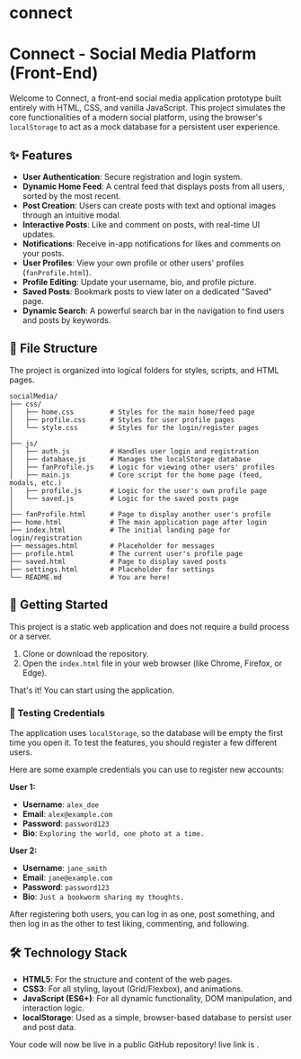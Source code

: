 # connect

# Connect - Social Media Platform (Front-End)

Welcome to Connect, a front-end social media application prototype built entirely with HTML, CSS, and vanilla JavaScript. This project simulates the core functionalities of a modern social platform, using the browser's `localStorage` to act as a mock database for a persistent user experience.

## ✨ Features

- **User Authentication**: Secure registration and login system.
- **Dynamic Home Feed**: A central feed that displays posts from all users, sorted by the most recent.
- **Post Creation**: Users can create posts with text and optional images through an intuitive modal.
- **Interactive Posts**: Like and comment on posts, with real-time UI updates.
- **Notifications**: Receive in-app notifications for likes and comments on your posts.
- **User Profiles**: View your own profile or other users' profiles (`fanProfile.html`).
- **Profile Editing**: Update your username, bio, and profile picture.
- **Saved Posts**: Bookmark posts to view later on a dedicated "Saved" page.
- **Dynamic Search**: A powerful search bar in the navigation to find users and posts by keywords.

## 📂 File Structure

The project is organized into logical folders for styles, scripts, and HTML pages.

```
socialMedia/
├── css/
│   ├── home.css         # Styles for the main home/feed page
│   ├── profile.css      # Styles for user profile pages
│   └── style.css        # Styles for the login/register pages
│
├── js/
│   ├── auth.js          # Handles user login and registration
│   ├── database.js      # Manages the localStorage database
│   ├── fanProfile.js    # Logic for viewing other users' profiles
│   ├── main.js          # Core script for the home page (feed, modals, etc.)
│   ├── profile.js       # Logic for the user's own profile page
│   └── saved.js         # Logic for the saved posts page
│
├── fanProfile.html      # Page to display another user's profile
├── home.html            # The main application page after login
├── index.html           # The initial landing page for login/registration
├── messages.html        # Placeholder for messages
├── profile.html         # The current user's profile page
├── saved.html           # Page to display saved posts
├── settings.html        # Placeholder for settings
└── README.md            # You are here!
```

## 🚀 Getting Started

This project is a static web application and does not require a build process or a server.

1.  Clone or download the repository.
2.  Open the `index.html` file in your web browser (like Chrome, Firefox, or Edge).

That's it! You can start using the application.

### 🧪 Testing Credentials

The application uses `localStorage`, so the database will be empty the first time you open it. To test the features, you should register a few different users.

Here are some example credentials you can use to register new accounts:

**User 1:**
- **Username**: `alex_doe`
- **Email**: `alex@example.com`
- **Password**: `password123`
- **Bio**: `Exploring the world, one photo at a time.`

**User 2:**
- **Username**: `jane_smith`
- **Email**: `jane@example.com`
- **Password**: `password123`
- **Bio**: `Just a bookworm sharing my thoughts.`

After registering both users, you can log in as one, post something, and then log in as the other to test liking, commenting, and following.

## 🛠️ Technology Stack

- **HTML5**: For the structure and content of the web pages.
- **CSS3**: For all styling, layout (Grid/Flexbox), and animations.
- **JavaScript (ES6+)**: For all dynamic functionality, DOM manipulation, and interaction logic.
- **localStorage**: Used as a simple, browser-based database to persist user and post data.


Your code will now be live in a public GitHub repository! live link is .

